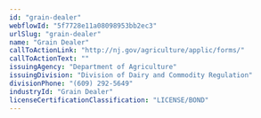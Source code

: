 ```yaml
---
id: "grain-dealer"
webflowId: "5f7728e11a08098953bb2ec3"
urlSlug: "grain-dealer"
name: "Grain Dealer"
callToActionLink: "http://nj.gov/agriculture/applic/forms/"
callToActionText: ""
issuingAgency: "Department of Agriculture"
issuingDivision: "Division of Dairy and Commodity Regulation"
divisionPhone: "(609) 292-5649"
industryId: "Grain Dealer"
licenseCertificationClassification: "LICENSE/BOND"
---
```

